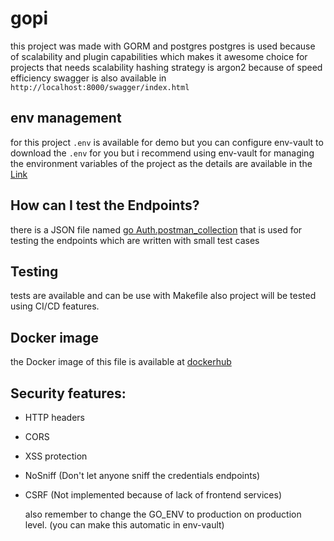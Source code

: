 # gopi

this project was made with GORM and postgres
postgres is used because of scalability and plugin capabilities which makes it awesome choice for projects that needs scalability
hashing strategy is argon2 because of speed efficiency
swagger is also available in `http://localhost:8000/swagger/index.html`

## env management
for this project `.env` is available for demo but you can configure env-vault to download the `.env` for you
but i recommend using env-vault for managing the environment variables of the project as the details are available in the [Link](https://www.dotenv.org/)

## How can I test the Endpoints?
there is a JSON file named [go Auth.postman_collection](https://github.com/jexroid/gopi/blob/main/go%20Auth.postman_collection.json) that is used for testing the endpoints which are written with small test cases

## Testing
tests are available and can be use with Makefile also project will be tested using CI/CD features.

## Docker image
the Docker image of this file is available at [dockerhub](https://hub.docker.com/repository/docker/jextoid/gauth-gopi/general)

## Security features:
 - HTTP headers
 - CORS
 - XSS protection
 - NoSniff (Don't let anyone sniff the credentials endpoints)
 - CSRF (Not implemented because of lack of frontend services)

   also remember to change the GO_ENV to production on production level. (you can make this automatic in env-vault)
